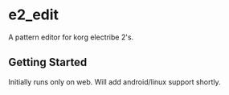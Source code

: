 # e2_edit

A pattern editor for korg electribe 2's.

## Getting Started

Initially runs only on web. Will add android/linux support shortly.